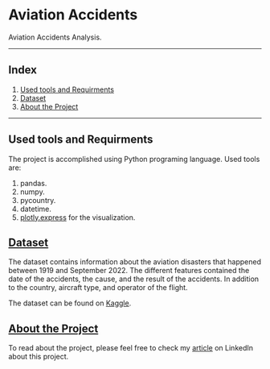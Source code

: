 # Aviation Accidents 
Aviation Accidents Analysis.

----

## Index
1. [Used tools and Requirments](#used-tools-and-requirments)
2. [Dataset](#dataset)
3. [About the Project](#about-the-project)

---

## Used tools and Requirments
The project is accomplished using Python programing language.
Used tools are:
1. pandas.
2. numpy. 
3. pycountry.
4. datetime. 
5. [plotly.express](https://plotly.com/python/plotly-express/) for the visualization.

## [Dataset](https://www.kaggle.com/datasets/ramjasmaurya/aviation-accidents-history1919-april-2022)
The dataset contains information about the aviation disasters that happened between 1919 and September 2022. The different features contained the date of the accidents, the cause, and the result of the accidents. In addition to the country, aircraft type, and operator of the flight.

The dataset can be found on [Kaggle](https://www.kaggle.com/datasets/ramjasmaurya/aviation-accidents-history1919-april-2022).


## [About the Project](https://www.linkedin.com/feed/update/urn:li:ugcPost:6983223319277793280?updateEntityUrn=urn%3Ali%3Afs_updateV2%3A%28urn%3Ali%3AugcPost%3A6983223319277793280%2CFEED_DETAIL%2CEMPTY%2CDEFAULT%2Cfalse%29)
To read about the project, please feel free to check my [article](https://www.linkedin.com/feed/update/urn:li:ugcPost:6983223319277793280?updateEntityUrn=urn%3Ali%3Afs_updateV2%3A%28urn%3Ali%3AugcPost%3A6983223319277793280%2CFEED_DETAIL%2CEMPTY%2CDEFAULT%2Cfalse%29) on LinkedIn about this project.
